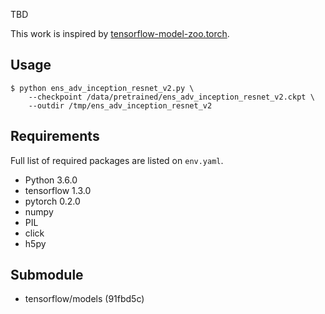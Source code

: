 TBD

This work is inspired by [tensorflow-model-zoo.torch](https://github.com/Cadene/tensorflow-model-zoo.torch).

## Usage

```
$ python ens_adv_inception_resnet_v2.py \
    --checkpoint /data/pretrained/ens_adv_inception_resnet_v2.ckpt \
    --outdir /tmp/ens_adv_inception_resnet_v2
```

## Requirements

Full list of required packages are listed on `env.yaml`.

* Python 3.6.0
* tensorflow 1.3.0
* pytorch 0.2.0
* numpy
* PIL
* click
* h5py

## Submodule

* tensorflow/models (91fbd5c)
